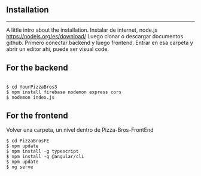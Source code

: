 ## Installation
***
A little intro about the installation. 
Instalar de internet, node.js https://nodejs.org/es/download/
Luego clonar o descargar documentos github.
Primero conectar backend y luego frontend.
Entrar en esa carpeta y abrir un editor ahi, puede ser visual code.
## For the backend
```

$ cd YourPizzaBros3
$ npm install firebase nodemon express cors
$ nodemon index.js
```


## For the frontend
Volver una carpeta, un nivel dentro de Pizza-Bros-FrontEnd
```
$ cd PizzaBrosFE
$ npm update
$ npm install -g typescript
$ npm install -g @angular/cli
$ npm update
$ ng serve
```
